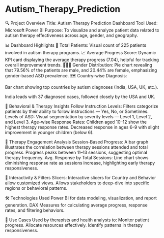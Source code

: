 # Autism_Therapy_Prediction


🔍 Project Overview
Title: Autism Therapy Prediction Dashboard
Tool Used: Microsoft Power BI
Purpose: To visualize and analyze patient data related to autism therapy effectiveness across age, gender, and geography.

📊 Dashboard Highlights
📌 Total Patients: Visual count of 225 patients involved in autism therapy programs.
📈 Average Progress Score: Dynamic KPI card displaying the average therapy progress (7.04), helpful for tracking overall improvement trends.
👨‍👩‍👧 Gender Distribution: Pie chart revealing that 79.56% of the patients are male, and 20.44% are female, emphasizing gender-based ASD prevalence.
🗺️ Country-wise Diagnosis:

Bar chart showing top countries by autism diagnoses (India, USA, UK, etc.).

India leads with 37 diagnosed cases, followed closely by the USA and UK.

🧠 Behavioral & Therapy Insights
Follow Instruction Levels: Filters categorize patients by their ability to follow instructions — Yes, No, or Sometimes.
Levels of ASD: Visual segmentation by severity levels — Level 1, Level 2, and Level 3.
Age-wise Response Rates:
Children aged 10–12 show the highest therapy response rates.
Decreased response in ages 6–9 with slight improvement in younger children (below 6).

📅 Therapy Engagement Analysis
Session-Based Progress:
A bar graph illustrates the correlation between therapy sessions attended and total progress.
Progress peaks between 11–13 sessions, suggesting optimal therapy frequency.
Avg. Response by Total Sessions:
Line chart shows diminishing response rate as sessions increase, highlighting early therapy responsiveness.

🧩 Interactivity & Filters
Slicers: Interactive slicers for Country and Behavior allow customized views.
Allows stakeholders to deep-dive into specific regions or behavioral patterns.

🛠️ Technologies Used
Power BI for data modeling, visualization, and report generation.
DAX Measures for calculating average progress, response rates, and filtering behaviors.

📁 Use Cases
Used by therapists and health analysts to:
Monitor patient progress.
Allocate resources effectively.
Identify patterns in therapy responsiveness.
